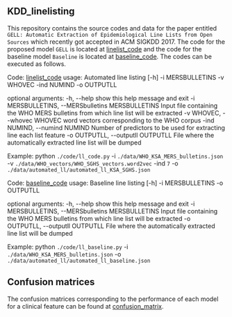 ## KDD_linelisting
This repository contains the source codes and data for the paper
entitled ``GELL: Automatic Extraction of Epidemiological Line Lists from Open Sources`` 
which recently got accepted in ACM SIGKDD 2017. The code for the proposed 
model ``GELL`` is located at [linelist_code](./code/ll_code.py) and the code 
for the baseline model ``Baseline`` is located at [baseline_code](./code/ll_baseline.py). 
The codes can be executed as follows.

Code: [linelist_code](./code/ll_code.py)
usage: Automated line listing [-h] -i MERSBULLETINS -v WHOVEC -ind NUMIND -o
                              OUTPUTLL

optional arguments:
  -h, --help            show this help message and exit
  -i MERSBULLETINS, --MERSbulletins MERSBULLETINS
                        Input file containing the WHO MERS bulletins from
                        which line list will be extracted
  -v WHOVEC, --whovec WHOVEC
                        word vectors corresponding to the WHO corpus
  -ind NUMIND, --numind NUMIND
                        Number of predictors to be used for extracting line
                        each list feature
  -o OUTPUTLL, --outputll OUTPUTLL
                        File where the automatically extracted line list will
                        be dumped

Example: python ``./code/ll_code.py`` -i ``./data/WHO_KSA_MERS_bulletins.json`` -v
``./data/WHO_vectors/WHO_SGHS_vectors.word2vec`` -ind ``7`` -o
``./data/automated_ll/automated_ll_KSA_SGHS.json``

Code: [baseline_code](./code/ll_baseline.py)
usage: Baseline line listing [-h] -i MERSBULLETINS -o OUTPUTLL

optional arguments:
  -h, --help            show this help message and exit
  -i MERSBULLETINS, --MERSbulletins MERSBULLETINS
                        Input file containing the WHO MERS bulletins from
                        which line list will be extracted
  -o OUTPUTLL, --outputll OUTPUTLL
                        File where the automatically extracted line list will
                        be dumped

Example: python ``./code/ll_baseline.py`` -i
``./data/WHO_KSA_MERS_bulletins.json`` -o
``./data/automated_ll/automated_ll_baseline.json``


## Confusion matrices 

The confusion matrices corresponding to the performance of each model for a
clinical feature can be found at [confusion_matrix](./data/confusion_matrix/).


